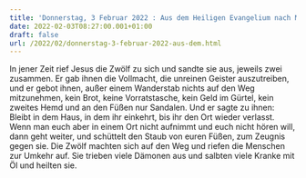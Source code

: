 ```yaml
---
title: 'Donnerstag, 3 Februar 2022 : Aus dem Heiligen Evangelium nach Markus - Mk 6,7-13.'
date: 2022-02-03T08:27:00.001+01:00
draft: false
url: /2022/02/donnerstag-3-februar-2022-aus-dem.html
---
```


In jener Zeit rief Jesus die Zwölf zu sich und sandte sie aus, jeweils zwei zusammen. Er gab ihnen die Vollmacht, die unreinen Geister auszutreiben, und er gebot ihnen, außer einem Wanderstab nichts auf den Weg mitzunehmen, kein Brot, keine Vorratstasche, kein Geld im Gürtel, kein zweites Hemd und an den Füßen nur Sandalen. Und er sagte zu ihnen: Bleibt in dem Haus, in dem ihr einkehrt, bis ihr den Ort wieder verlasst. Wenn man euch aber in einem Ort nicht aufnimmt und euch nicht hören will, dann geht weiter, und schüttelt den Staub von euren Füßen, zum Zeugnis gegen sie. Die Zwölf machten sich auf den Weg und riefen die Menschen zur Umkehr auf. Sie trieben viele Dämonen aus und salbten viele Kranke mit Öl und heilten sie.